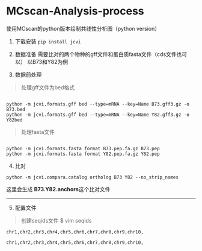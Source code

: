 # MCscan-Analysis-process
使用MCscan的python版本绘制共线性分析图（python version）
1. 下载安装
`pip install jcvi`

2. 数据准备
 需要比对的两个物种的gff文件和蛋白质fasta文件（cds文件也可以）
 以B73和Y82为例
  3. 数据前处理
>  处理gff文件为bed格式
```

python -m jcvi.formats.gff bed --type=mRNA --key=Name B73.gff3.gz -o B73.bed
python -m jcvi.formats.gff bed --type=mRNA --key=Name Y82.gff3.gz -o Y82bed
```
> 处理fasta文件
```

python -m jcvi.formats.fasta format B73.pep.fa.gz B73.pep
python -m jcvi.formats.fasta format Y82.pep.fa.gz Y82.pep

```
4. 比对
```
python -m jcvi.compara.catalog ortholog B73 Y82 --no_strip_names
```
这里会生成 **B73.Y82.anchors**这个比对文件

***
5. 配置文件
 > 创建seqids文件
 $ vim seqids 


<code>chr1,chr2,chr3,chr4,chr5,chr6,chr7,chr8,chr9,chr10,<br>
chr1,chr2,chr3,chr4,chr5,chr6,chr7,chr8,chr9,chr10,
</code>
